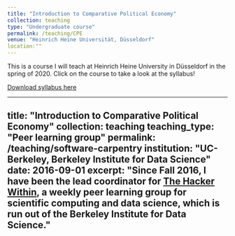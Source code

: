 ```yaml
---
title: "Introduction to Comparative Political Economy"
collection: teaching
type: "Undergraduate course"
permalink: /teaching/CPE
venue: "Heinrich Heine Universität, Düsseldorf"
location:""
---
```


This is a course I will teach at Heinrich Heine University in Düsseldorf in the spring of 2020. Click on the course to take a look at the syllabus!


[Download syllabus here](https://github.com/tseidl/timoseidl/raw/master/syllabus_CPE_Seidl.pdf)

---
title: "Introduction to Comparative Political Economy"
collection: teaching
teaching_type: "Peer learning group"
permalink: /teaching/software-carpentry
institution: "UC-Berkeley, Berkeley Institute for Data Science"
date: 2016-09-01
excerpt: "Since Fall 2016, I have been the lead coordinator for [The Hacker Within](http://thehackerwithin.org/berkeley/), a weekly peer learning group for scientific computing and data science, which is run out of the Berkeley Institute for Data Science."
---
